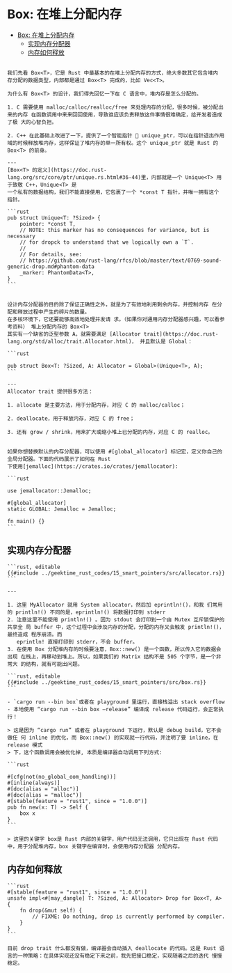# Box<T>: 在堆上分配内存

<!--ts-->
* [Box: 在堆上分配内存](#box-在堆上分配内存)
   * [实现内存分配器](#实现内存分配器)
   * [内存如何释放](#内存如何释放)

<!-- Created by https://github.com/ekalinin/github-markdown-toc -->
<!-- Added by: runner, at: Mon Oct 24 03:22:17 UTC 2022 -->

<!--te-->

~~~admonish info title='从c/c++得到Box<T>灵感' collapsible=true

我们先看 Box<T>，它是 Rust 中最基本的在堆上分配内存的方式，绝大多数其它包含堆内 存分配的数据类型，内部都是通过 Box<T> 完成的，比如 Vec<T>。

为什么有 Box<T> 的设计，我们得先回忆一下在 C 语言中，堆内存是怎么分配的。

1. C 需要使用 malloc/calloc/realloc/free 来处理内存的分配，很多时候，被分配出来的内存 在函数调用中来来回回使用，导致谁应该负责释放这件事情很难确定，给开发者造成了极 大的心智负担。

2. C++ 在此基础上改进了一下，提供了一个智能指针  unique_ptr，可以在指针退出作用 域的时候释放堆内存，这样保证了堆内存的单一所有权。这个 unique_ptr 就是 Rust 的 Box<T> 的前身。

---
[Box<T> 的定义](https://doc.rust-lang.org/src/core/ptr/unique.rs.html#36-44)里，内部就是一个 Unique<T> 用于致敬 C++，Unique<T> 是
一个私有的数据结构，我们不能直接使用，它包裹了一个 *const T 指针，并唯一拥有这个 指针。

```rust
pub struct Unique<T: ?Sized> {
    pointer: *const T,
    // NOTE: this marker has no consequences for variance, but is necessary
    // for dropck to understand that we logically own a `T`.
    //
    // For details, see:
    // https://github.com/rust-lang/rfcs/blob/master/text/0769-sound-generic-drop.md#phantom-data
    _marker: PhantomData<T>,
}
```
~~~

~~~admonish info title='堆上分配内存的 Box<T> 其实有一个缺省的泛型参数 A' collapsible=true

设计内存分配器的目的除了保证正确性之外，就是为了有效地利用剩余内存，并控制内存 在分配和释放过程中产生的碎片的数量。
在多核环境下，它还要能够高效地处理并发请 求。（如果你对通用内存分配器感兴趣，可以看参考资料） 堆上分配内存的 Box<T>
其实有一个缺省的泛型参数 A，就需要满足 [Allocator trait](https://doc.rust-lang.org/std/alloc/trait.Allocator.html)， 并且默认是 Global：

```rust

pub struct Box<T: ?Sized, A: Allocator = Global>(Unique<T>, A);
```

---
Allocator trait 提供很多方法：

1. allocate 是主要方法，用于分配内存，对应 C 的 malloc/calloc；

2. deallocate，用于释放内存，对应 C 的 free；

3. 还有 grow / shrink，用来扩大或缩小堆上已分配的内存，对应 C 的 realloc。
~~~

~~~admonish info title='替换默认的内存分配器' collapsible=true

如果你想替换默认的内存分配器，可以使用 #[global_allocator] 标记宏，定义你自己的全局分配器。下面的代码展示了如何在 Rust
下使用[jemalloc](https://crates.io/crates/jemallocator):

```rust

use jemallocator::Jemalloc;

#[global_allocator]
static GLOBAL: Jemalloc = Jemalloc;

fn main() {}
```
~~~

## 实现内存分配器

~~~admonish info title='内存分配器' collapsible=true
```rust, editable
{{#include ../geektime_rust_codes/15_smart_pointers/src/allocator.rs}}
```

---

1. 这里 MyAllocator 就用 System allocator，然后加 eprintln!()，和我 们常用的 println!() 不同的是，eprintln!() 将数据打印到 stderr
2. 注意这里不能使用 println!() 。因为 stdout 会打印到一个由 Mutex 互斥锁保护的共享全 局 buffer 中，这个过程中会涉及内存的分配，分配的内存又会触发 println!()，最终造成 程序崩溃。而
   eprintln! 直接打印到 stderr，不会 buffer。
3. 在使用 Box 分配堆内存的时候要注意，Box::new() 是一个函数，所以传入它的数据会出现 在栈上，再移动到堆上。所以，如果我们的 Matrix 结构不是 505 个字节，是一个非常大 的结构，就有可能出问题。

```rust, editable
{{#include ../geektime_rust_codes/15_smart_pointers/src/box.rs}}
```

- `cargo run --bin box`或者在 playground 里运行，直接栈溢出 stack overflow
- 本地使用 “cargo run --bin box —release” 编译成 release 代码运行，会正常执行！

> 这是因为 “cargo run” 或者在 playground 下运行，默认是 debug build，它不会做任 何 inline 的优化，而 Box::new() 的实现就一行代码，并注明了要 inline，在 release 模式
> 下，这个函数调用会被优化掉, 本质是编译器自动调用下列方式:

```rust

#[cfg(not(no_global_oom_handling))]
#[inline(always)]
#[doc(alias = "alloc")]
#[doc(alias = "malloc")]
#[stable(feature = "rust1", since = "1.0.0")]
pub fn new(x: T) -> Self {
    box x
}
```

> 这里的关键字 box是 Rust 内部的关键字，用户代码无法调用，它只出现在 Rust 代码中，用于分配堆内存，box 关键字在编译时，会使用内存分配器 分配内存。
~~~

## 内存如何释放

~~~admonish info title='Box<T>默认实现的Drop trait' collapsible=true
```rust
#[stable(feature = "rust1", since = "1.0.0")]
unsafe impl<#[may_dangle] T: ?Sized, A: Allocator> Drop for Box<T, A> {
    fn drop(&mut self) {
        // FIXME: Do nothing, drop is currently performed by compiler.
    }
}
```
~~~

~~~admonish info title='先稳定接口，再迭代稳定实现' collapsible=true
目前 drop trait 什么都没有做，编译器会自动插入 deallocate 的代码。这是 Rust 语 言的一种策略：在具体实现还没有稳定下来之前，我先把接口稳定，实现随着之后的迭代 慢慢稳定。
~~~
